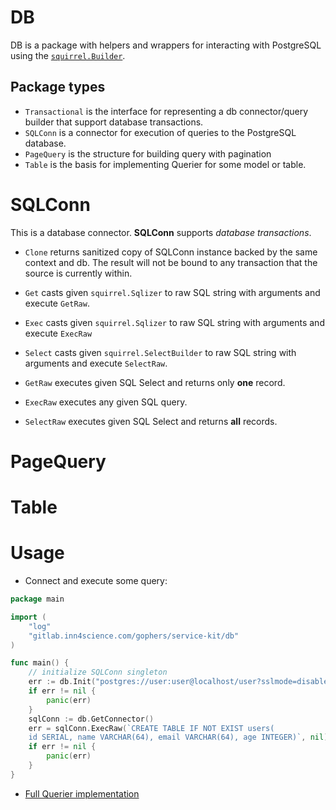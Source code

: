 # DB 

DB  is a package with helpers and wrappers for interacting with PostgreSQL using the [`squirrel.Builder`](https://github.com/Masterminds/squirrel).

## Package types

- `Transactional` is the interface for representing a db connector/query builder that support database transactions.
- `SQLConn` is a connector for execution of queries to the PostgreSQL database.
- `PageQuery` is the structure for building query with pagination
- `Table` is the basis for implementing Querier for some model or table.

# SQLConn

This is a database connector. **SQLConn** supports *database transactions*.

- `Clone` returns sanitized copy of SQLConn instance backed by the same context and db. The result will not be bound to any transaction that the source is currently within.
- `Get` casts given `squirrel.Sqlizer` to raw SQL string with arguments and execute `GetRaw`.
- `Exec` casts given `squirrel.Sqlizer`  to raw SQL string with arguments and execute `ExecRaw`
- `Select` casts given `squirrel.SelectBuilder` to raw SQL string with arguments and execute `SelectRaw`.

- `GetRaw` executes given SQL Select and returns only **one** record.
- `ExecRaw` executes any given SQL query.
- `SelectRaw` executes given SQL Select and returns **all** records.

# PageQuery

# Table

# Usage 

- Connect and execute some query:

```go
package main

import (
    "log"
    "gitlab.inn4science.com/gophers/service-kit/db"
)

func main() {
    // initialize SQLConn singleton
    err := db.Init("postgres://user:user@localhost/user?sslmode=disable", nil)
    if err != nil {
        panic(err)
    }
    sqlConn := db.GetConnector()
    err = sqlConn.ExecRaw(`CREATE TABLE IF NOT EXIST users(
    id SERIAL, name VARCHAR(64), email VARCHAR(64), age INTEGER)`, nil)
    if err != nil {
        panic(err)
    }
}
```

- [Full Querier implementation](../internal/examples/db.go)